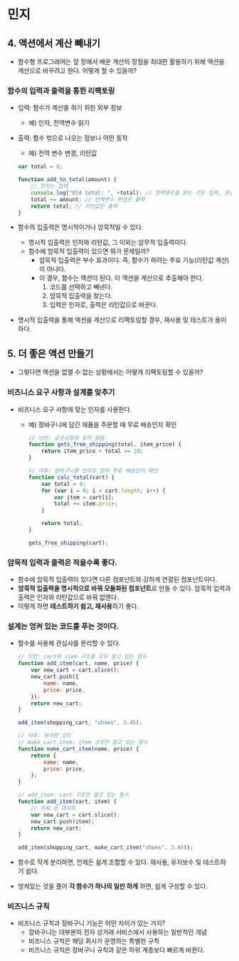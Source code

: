 # 민지

## 4. 액션에서 계산 빼내기

-   함수형 프로그래머는 앞 장에서 배운 계산의 장점을 최대한 활용하기 위해 액션을 계산으로 바꾸려고 한다. 어떻게 할 수 있을까?

### 함수의 입력과 출력을 통한 리팩토링

-   입력: 함수가 계산을 하기 위한 외부 정보
    -   예) 인자, 전역변수 읽기
-   출력: 함수 밖으로 나오는 정보나 어떤 동작

    -   예) 전역 변수 변경, 리턴값

    ```jsx
    var total = 0;

    function add_to_total(amount) {
        // 인자는 입력
        console.log("Old total: ", +total); // 전역변수를 읽는 것은 입력, 콘솔은 출력
        total += amount; // 전역변수 변경은 출력
        return total; // 리턴값은 출력
    }
    ```

-   함수의 입출력은 명시적이거나 암묵적일 수 있다.
    -   명시적 입출력은 인자와 리턴값, 그 이외는 암무적 입출력이다.
    -   함수에 암묵적 입출력이 있으면 뭐가 문제일까?
        -   암묵적 입출력은 부수 효과이다. 즉, 함수가 하려는 주요 기능(리턴값 계산)이 아니다.
        -   이 경우, 함수는 액션이 된다. 이 액션을 계산으로 추출해야 한다.
            1. 코드를 선택하고 빼낸다.
            2. 암묵적 입출력을 찾는다.
            3. 입력은 인자로, 출력은 리턴값으로 바꾼다.
-   명시적 입출력을 통해 액션을 계산으로 리팩토링할 경우, 재사용 및 테스트가 용이하다.

## 5. 더 좋은 액션 만들기

-   그렇다면 액션을 없앨 수 없는 상황에서는 어떻게 리팩토링할 수 있을까?

### 비즈니스 요구 사항과 설계를 맞추기

-   비즈니스 요구 사항에 맞는 인자를 사용한다.

    -   예) 장바구니에 담긴 제품을 주문할 때 무료 배송인지 확인

        ```jsx
        // 이전: 요구사항과 맞지 않음
        function gets_free_shipping(total, item_price) {
            return item_price + total >= 20;
        }

        // 이후: 장바구니를 인자로 받아 무료 배송인지 확인
        function calc_total(cart) {
            var total = 0;
            for (var i = 0; i < cart.length; i++) {
                var item = cart[i];
                total += item.price;
            }

            return total;
        }

        gets_free_shipping(cart);
        ```

### 암묵적 입력과 출력은 적을수록 좋다.

-   함수에 암묵적 입출력이 있다면 다른 컴포넌트와 강하게 연결된 컴포넌트이다.
-   **암묵적 입출력을 명시적으로 바꿔 모듈화된 컴포넌트**로 만들 수 있다. 암묵적 입력과 출력은 인자와 리턴값으로 바꿔 없앤다.
-   이렇게 하면 **테스트하기 쉽고, 재사용**하기 좋다.

### 설계는 엉켜 있는 코드를 푸는 것이다.

-   함수를 사용해 관심사를 분리할 수 있다.

    ```jsx
    // 이전: cart와 item 구조를 모두 알고 있는 함수
    function add_item(cart, name, price) {
        var new_cart = cart.slice();
        new_cart.push({
            name: name,
            price: price,
        });
        return new_cart;
    }

    add_item(shopping_cart, "shoes", 3.45);

    // 이후: 분리한 코드
    // make_cart_item: item 구조만 알고 있는 함수
    function make_cart_item(name, price) {
        return {
            name: name,
            price: price,
        };
    }

    // add_item: cart 구조만 알고 있는 함수
    function add_item(cart, item) {
        // 카피 온 라이트
        var new_cart = cart.slice();
        new_cart.push(item);
        return new_cart;
    }

    add_item(shopping_cart, make_cart_item("shoes", 3.45));
    ```

-   함수로 작게 분리하면, 언제든 쉽게 조합할 수 있다. 재사용, 유지보수 및 테스트하기 쉽다.
-   엉켜있는 것을 풀어 **각 함수가 하나의 일만 하게** 하면, 쉽게 구성할 수 있다.

### 비즈니스 규칙

-   비즈니스 규칙과 장바구니 기능은 어떤 차이가 있는 거지?
    -   장바구니는 대부분의 전자 상거래 서비스에서 사용하는 일반적인 개념
    -   비즈니스 규칙은 해당 회사가 운영하는 특별한 규칙
    -   비즈니스 규칙은 장바구니 규칙과 같은 하위 계층보다 빠르게 바뀐다.
